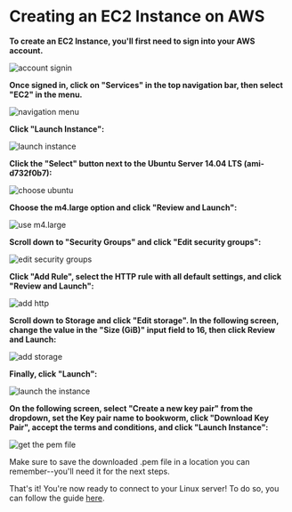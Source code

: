 # Creating an EC2 Instance on AWS

**To create an EC2 Instance, you'll first need to sign into your AWS account.**

![account signin](https://github.com/YaleDHLab/lab-workshops/blob/master/bookworm/images/sign_in.png)

**Once signed in, click on "Services" in the top navigation bar, then select "EC2" in the menu.**

![navigation menu](https://github.com/YaleDHLab/lab-workshops/blob/master/bookworm/images/navigation.png)

**Click "Launch Instance":**

![launch instance](https://github.com/YaleDHLab/lab-workshops/blob/master/bookworm/images/launch_instance.png)

**Click the "Select" button next to the Ubuntu Server 14.04 LTS (ami-d732f0b7):**

![choose ubuntu](https://github.com/YaleDHLab/lab-workshops/blob/master/bookworm/images/choose_ubuntu.png)

**Choose the m4.large option and click "Review and Launch":**

![use m4.large](https://github.com/YaleDHLab/lab-workshops/blob/master/bookworm/images/use_m4.large.png)

**Scroll down to "Security Groups" and click "Edit security groups":**

![edit security groups](https://github.com/YaleDHLab/lab-workshops/blob/master/bookworm/images/edit_security_groups.png)

**Click "Add Rule", select the HTTP rule with all default settings, and click "Review and Launch":**

![add http](https://github.com/YaleDHLab/lab-workshops/blob/master/bookworm/images/add_http.png)

**Scroll down to Storage and click "Edit storage". In the following screen, change the value in the "Size (GiB)" input field to 16, then click Review and Launch:**

![add storage](https://github.com/YaleDHLab/lab-workshops/blob/master/bookworm/images/add_storage.png)

**Finally, click "Launch":**

![launch the instance](https://github.com/YaleDHLab/lab-workshops/blob/master/bookworm/images/launch.png)

**On the following screen, select "Create a new key pair" from the dropdown, set the Key pair name to bookworm, click "Download Key Pair", accept the terms and conditions, and click "Launch Instance":**

![get the pem file](https://github.com/YaleDHLab/lab-workshops/blob/master/bookworm/images/get_pem.png)

Make sure to save the downloaded .pem file in a location you can remember--you'll need it for the next steps.

That's it! You're now ready to connect to your Linux server! To do so, you can follow the guide [here](https://github.com/YaleDHLab/lab-workshops/blob/master/bookworm/guides/connecting-to-an-ec2-instance.md).